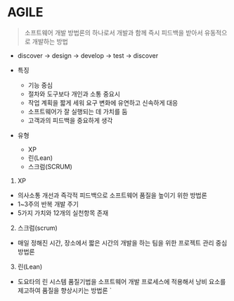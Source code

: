 AGILE
========

> 소프트웨어 개발 방법론의 하나로서 개발과 함께 즉시 피드백을 받아서 유동적으로 개발하는 방법

* discover -> design -> develop -> test -> discover

* 특징
  + 기능 중심
  + 절차와 도구보다 개인과 소통 중요시
  + 작업 계획을 짧게 세워 요구 변화에 유연하고 신속하게 대응
  + 소프트웨어가 잘 실행되는 데 가치를 둠
  + 고객과의 피드백을 중요하게 생각

* 유형

  + XP
  + 린(Lean)
  + 스크럼(SCRUM)

1. XP

+ 의사소통 개선과 즉각적 피드백으로 소프트웨어 품질을 높이기 위한 방법론
+ 1~3주의 반복 개발 주기
+ 5가지 가치와 12개의 실천항목 존재 

2. 스크럼(scrum)

+ 매일 정해진 시간, 장소에서 짧은 시간의 개발을 하는 팀을 위한 프로젝트 관리 중심 방법론

3. 린(Lean)

+ 도요타의 린 시스템 품질기법을 소프트웨어 개발 프로세스에 적용해서 낭비 요소를 제고하여 품질을 향상시키는 방법론 `
